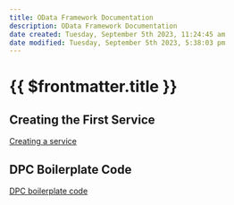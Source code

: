 ```yaml
---
title: OData Framework Documentation
description: OData Framework Documentation
date created: Tuesday, September 5th 2023, 11:24:45 am
date modified: Tuesday, September 5th 2023, 5:38:03 pm
---
```

#  {{ $frontmatter.title }}

## Creating the First Service

[Creating a service](./Creating-a-service)

## DPC Boilerplate Code

[DPC boilerplate code](./DPC-boilerplate-code)
